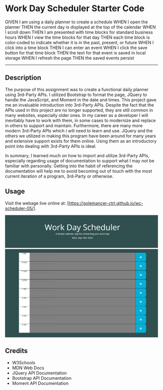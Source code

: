 # Work Day Scheduler Starter Code
GIVEN I am using a daily planner to create a schedule
WHEN I open the planner
THEN the current day is displayed at the top of the calendar
WHEN I scroll down
THEN I am presented with time blocks for standard business hours
WHEN I view the time blocks for that day
THEN each time block is color-coded to indicate whether it is in the past, present, or future
WHEN I click into a time block
THEN I can enter an event
WHEN I click the save button for that time block
THEN the text for that event is saved in local storage
WHEN I refresh the page
THEN the saved events persist

----------------------------------------------------------------------------------------------

## Description

The purpose of this assignment was to create a functional daily planner using 3rd-Party APIs.
I utilized Bootstrap to format the page, JQuery to handle the JavaScript, and Moment in the
date and times.  This project gave me an invaluable introduction into 3rd-Party APIs.  Despite
the fact that the APIs used in this project are no longer supported, they are still common in
many websites, especially older ones.  In my career as a developer I will inevitably have to work
with them, in some cases to modernize and replace in others to support and maintain.  Furthermore,
there are many more modern 3rd-Party APIs which I will need to learn and use.  JQuery and the others we utilized in making this program have been around for many years and extensive support exists for them online.  Using them as an introductory point into dealing with 3rd-Party APIs is ideal.

In summary, I learned much on how to import and utilize 3rd-Party APIs, especially regarding usage of documentation to support what I may not be familiar with personally.  Getting into the habit of
referencing the documentation will help me to avoid becoming out of touch with the most current iteration of a program, 3rd-Party or otherwise.

## Usage

Visit the webage live online at: [https://golemancer-ctrl.github.io/wc-scheduler-05/].

![A screenshot of the daily planner, with the weekday displayed at the top center and the hour columns shown in color based on the time](./assets/images/golemancer-ctrl.github.io_wc-scheduler-05_.png)

## Credits

- W3Schools
- MDN Web Docs
- JQuery API Documentation
- Bootstrap API Documentation
- Moment API Documentation